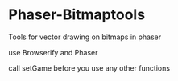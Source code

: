 # Phaser-Bitmaptools
Tools for vector drawing on bitmaps in phaser

use Browserify and Phaser

call setGame before you use any other functions
